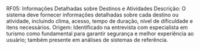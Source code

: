 RF05: Informações Detalhadas sobre Destinos e Atividades
 Descrição: O sistema deve fornecer informações detalhadas sobre cada destino ou atividade, incluindo clima, acesso, tempo de duração, nível de dificuldade e itens necessários.
 Origem: Identificado na entrevista com especialista em turismo como fundamental para garantir segurança e melhor experiência ao usuário; também presente em análises de sistemas de referência.
